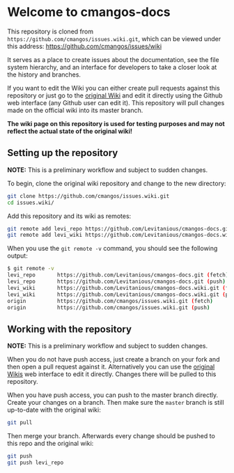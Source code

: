# Welcome to cmangos-docs

This repository is cloned from `https://github.com/cmangos/issues.wiki.git`, which can be viewed under this address: https://github.com/cmangos/issues/wiki

It serves as a place to create issues about the documentation, see the file system hierarchy, and an interface for developers to take a closer look at the history and branches.

If you want to edit the Wiki you can either create pull requests against this repository or just go to the [original Wiki](https://github.com/cmangos/issues/wiki) and edit it directly using the Github web interface (any Github user can edit it). This repository will pull changes made on the official wiki into its master branch.

**The wiki page on this repository is used for testing purposes and may not reflect the actual state of the original wiki!**

## Setting up the repository

**NOTE:** This is a preliminary workflow and subject to sudden changes.

To begin, clone the original wiki repository and change to the new directory:

```bash
git clone https://github.com/cmangos/issues.wiki.git
cd issues.wiki/
```

Add this repository and its wiki as remotes:

```bash
git remote add levi_repo https://github.com/Levitanious/cmangos-docs.git
git remote add levi_wiki https://github.com/Levitanious/cmangos-docs.wiki.git
```

When you use the `git remote -v` command, you should see the following output:

```bash
$ git remote -v
levi_repo       https://github.com/Levitanious/cmangos-docs.git (fetch)
levi_repo       https://github.com/Levitanious/cmangos-docs.git (push)
levi_wiki       https://github.com/Levitanious/cmangos-docs.wiki.git (fetch)
levi_wiki       https://github.com/Levitanious/cmangos-docs.wiki.git (push)
origin          https://github.com/cmangos/issues.wiki.git (fetch)
origin          https://github.com/cmangos/issues.wiki.git (push)
```
## Working with the repository

**NOTE:** This is a preliminary workflow and subject to sudden changes.

When you do not have push access, just create a branch on your fork and then open a pull request against it. Alternatively you can use the [original Wikis](https://github.com/cmangos/issues/wiki) web interface to edit it directly. Changes there will be pulled to this repository.

When you have push access, you can push to the master branch directly. Create your changes on a branch. Then make sure the `master` branch is still up-to-date with the original wiki:

```bash
git pull
```

Then merge your branch. Afterwards every change should be pushed to this repo and the original wiki:

```bash
git push
git push levi_repo
```
